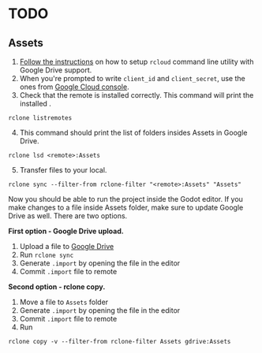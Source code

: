 # TODO

## Assets

1. [Follow the instructions](https://rclone.org/drive/) on how to setup `rcloud` command line utility with Google Drive support.
2. When you're prompted to write `client_id` and `client_secret`, use the ones from [Google Cloud console](https://console.cloud.google.com/apis/credentials/oauthclient/909699965518-qt5c21qf6r7mr3rg26vkh6nml4s397e7.apps.googleusercontent.com?project=youtd2-385722).
3. Check that the remote is installed correctly. This command will print the installed _<remote>_.
```
rclone listremotes
```
4. This command should print the list of folders insides Assets in Google Drive.
```
rclone lsd <remote>:Assets
```
5. Transfer files to your local.
```
rclone sync --filter-from rclone-filter "<remote>:Assets" "Assets"
```

Now you should be able to run the project inside the Godot editor. If you make changes to a file inside Assets folder, make sure to update Google Drive as well. There are two options.

**First option - Google Drive upload.**

1. Upload a file to [Google Drive](https://drive.google.com/drive/u/1/folders/1V9GN1uoX9-mu2J5IoWPaNJU2aC_ejGIA)
2. Run `rclone sync`
3. Generate `.import` by opening the file in the editor
4. Commit `.import` file to remote

**Second option - rclone copy.**
1. Move a file to `Assets` folder
2. Generate `.import` by opening the file in the editor
3. Commit `.import` file to remote
4. Run 
```
rclone copy -v --filter-from rclone-filter Assets gdrive:Assets
```
